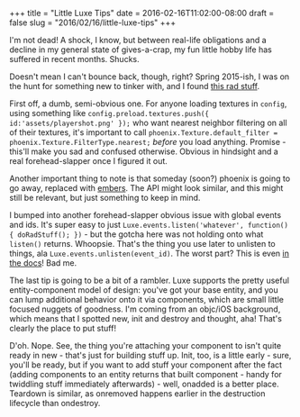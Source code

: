 +++
title = "Little Luxe Tips"
date = 2016-02-16T11:02:00-08:00
draft = false
slug = "2016/02/16/little-luxe-tips"
+++

I'm not dead!  A shock, I know, but between real-life obligations and a decline in my general state of gives-a-crap, my fun little hobby life has suffered in recent months.  Shucks.

Doesn't mean I can't bounce back, though, right?  Spring 2015-ish, I was on the hunt for something new to tinker with, and I found [this rad stuff](http://snowkit.org).

First off, a dumb, semi-obvious one.  For anyone loading textures in `config`, using something like `config.preload.textures.push({ id:'assets/playershot.png' });` who want nearest neighbor filtering on all of their textures, it's important to call `phoenix.Texture.default_filter = phoenix.Texture.FilterType.nearest;` *before* you load anything.  Promise - this'll make you sad and confused otherwise.  Obvious in hindsight and a real forehead-slapper once I figured it out.

Another important thing to note is that someday (soon?) phoenix is going to go away, replaced with [embers](http://snowkit.org/2015/09/14/snowkit-dev-log-7-embers/).  The API might look similar, and this might still be relevant, but just something to keep in mind.

I bumped into another forehead-slapper obvious issue with global events and ids.  It's super easy to just `Luxe.events.listen('whatever', function() { doRadStuff(); })` - but the gotcha here was not holding onto what `listen()` returns.  Whoopsie.  That's the thing you use later to unlisten to things, ala `Luxe.events.unlisten(event_id)`.  The worst part?  This is even [in the docs](http://luxeengine.com/docs/guide.events.html)!  Bad me.

The last tip is going to be a bit of a rambler.  Luxe supports the pretty useful entity-component model of design: you've got your base entity, and you can lump additional behavior onto it via components, which are small little focused nuggets of goodness.  I'm coming from an objc/iOS background, which means that I spotted new, init and destroy and thought, aha!  That's clearly the place to put stuff!

D'oh.  Nope.  See, the thing you're attaching your component to isn't quite ready in new - that's just for building stuff up.  Init, too, is a little early - sure, you'll be ready, but if you want to add stuff your component after the fact (adding components to an entity returns that built component - handy for twiddling stuff immediately afterwards) - well, onadded is a better place.  Teardown is similar, as onremoved happens earlier in the destruction lifecycle than ondestroy.
